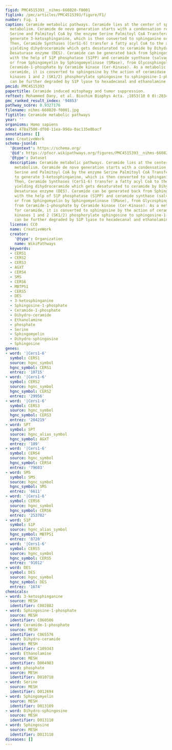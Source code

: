 ```yaml
---
figid: PMC4515393__nihms-660820-f0001
figlink: /pmc/articles/PMC4515393/figure/F1/
number: Fig. 1
caption: Ceramide metabolic pathways. Ceramide lies at the center of sphingolipid
  metabolism. Ceramide de novo generation starts with a condensation reaction involving
  Serine and Palmitoyl CoA by the enzyme Serine Palmitoyl CoA Transferase (SPT), to
  generate 3-ketosphinganine, which is then converted to sphinganine or dihydrosphingosine.
  Then, Ceramide Synthases (CerS1-6) transfer a fatty acyl CoA to the amino group
  yielding dihydroceramide which gets desaturated to ceramide by Dihydro-ceramide
  Desaturase enzyme (DES). Ceramide can be generated back from Sphingosine-1-phosphate
  with the help of S1P phosphatase (S1PP) and ceramide synthase (salvage pathway)
  or from Sphingomyelin by Sphingomyelinase (SMase), from Glycosphingolipids, or from
  Ceramide-1-phosphate by Ceramide kinase (Cer-Kinase). As a metabolic outlet for
  ceramide, it is converted to sphingosine by the action of ceramidase. Sphingosine
  kinases 1 and 2 (SK1/2) phosphorylate sphingosine to sphingosine-1-phosphate that
  can be further degraded by S1P lyase to hexadecanal and ethanolamine phosphate.
pmcid: PMC4515393
papertitle: Ceramide induced mitophagy and tumor suppression.
reftext: Mohammed Dany, et al. Biochim Biophys Acta. ;1853(10 0 0):2834-2845.
pmc_ranked_result_index: '94853'
pathway_score: 0.9327176
filename: nihms-660820-f0001.jpg
figtitle: Ceramide metabolic pathways
year: ''
organisms: Homo sapiens
ndex: 478a7508-df08-11ea-99da-0ac135e8bacf
annotations: []
seo: CreativeWork
schema-jsonld:
  '@context': https://schema.org/
  '@id': https://pfocr.wikipathways.org/figures/PMC4515393__nihms-660820-f0001.html
  '@type': Dataset
  description: Ceramide metabolic pathways. Ceramide lies at the center of sphingolipid
    metabolism. Ceramide de novo generation starts with a condensation reaction involving
    Serine and Palmitoyl CoA by the enzyme Serine Palmitoyl CoA Transferase (SPT),
    to generate 3-ketosphinganine, which is then converted to sphinganine or dihydrosphingosine.
    Then, Ceramide Synthases (CerS1-6) transfer a fatty acyl CoA to the amino group
    yielding dihydroceramide which gets desaturated to ceramide by Dihydro-ceramide
    Desaturase enzyme (DES). Ceramide can be generated back from Sphingosine-1-phosphate
    with the help of S1P phosphatase (S1PP) and ceramide synthase (salvage pathway)
    or from Sphingomyelin by Sphingomyelinase (SMase), from Glycosphingolipids, or
    from Ceramide-1-phosphate by Ceramide kinase (Cer-Kinase). As a metabolic outlet
    for ceramide, it is converted to sphingosine by the action of ceramidase. Sphingosine
    kinases 1 and 2 (SK1/2) phosphorylate sphingosine to sphingosine-1-phosphate that
    can be further degraded by S1P lyase to hexadecanal and ethanolamine phosphate.
  license: CC0
  name: CreativeWork
  creator:
    '@type': Organization
    name: WikiPathways
  keywords:
  - CERS1
  - CERS2
  - CERS3
  - AGXT
  - CERS4
  - SMS
  - CERS6
  - MBTPS1
  - CERS5
  - DES
  - 3-ketosphinganine
  - Sphingosine-1-phosphate
  - Ceramide-1-phosphate
  - Dihydro-ceramide
  - Ethanolamine
  - phosphate
  - Serine
  - Sphingomyelin
  - Dihydro-sphingosine
  - Sphingosine
genes:
- word: '|Cers1-6'
  symbol: CERS1
  source: hgnc_symbol
  hgnc_symbol: CERS1
  entrez: '10715'
- word: '|Cers1-6'
  symbol: CERS2
  source: hgnc_symbol
  hgnc_symbol: CERS2
  entrez: '29956'
- word: '|Cers1-6'
  symbol: CERS3
  source: hgnc_symbol
  hgnc_symbol: CERS3
  entrez: '204219'
- word: SPT
  symbol: SPT
  source: hgnc_alias_symbol
  hgnc_symbol: AGXT
  entrez: '189'
- word: '|Cers1-6'
  symbol: CERS4
  source: hgnc_symbol
  hgnc_symbol: CERS4
  entrez: '79603'
- word: SMS
  symbol: SMS
  source: hgnc_symbol
  hgnc_symbol: SMS
  entrez: '6611'
- word: '|Cers1-6'
  symbol: CERS6
  source: hgnc_symbol
  hgnc_symbol: CERS6
  entrez: '253782'
- word: S1P
  symbol: S1P
  source: hgnc_alias_symbol
  hgnc_symbol: MBTPS1
  entrez: '8720'
- word: '|Cers1-6'
  symbol: CERS5
  source: hgnc_symbol
  hgnc_symbol: CERS5
  entrez: '91012'
- word: DES
  symbol: DES
  source: hgnc_symbol
  hgnc_symbol: DES
  entrez: '1674'
chemicals:
- word: 3-ketosphinganine
  source: MESH
  identifier: C002882
- word: Sphingosine-1-phosphate
  source: MESH
  identifier: C060506
- word: Ceramide-1-phosphate
  source: MESH
  identifier: C065576
- word: Dihydro-ceramide
  source: MESH
  identifier: C109343
- word: Ethanolamine
  source: MESH
  identifier: D004983
- word: phosphate
  source: MESH
  identifier: D010710
- word: Serine
  source: MESH
  identifier: D012694
- word: Sphingomyelin
  source: MESH
  identifier: D013109
- word: Dihydro-sphingosine
  source: MESH
  identifier: D013110
- word: Sphingosine
  source: MESH
  identifier: D013110
diseases: []
---
```

